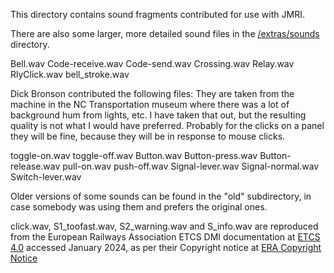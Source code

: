 This directory contains sound fragments contributed
for use with JMRI.  

There are also some larger, more detailed sound files in the 
[/extras/sounds](https://jmri.org/extras/sounds/) directory.

Bell.wav
Code-receive.wav
Code-send.wav
Crossing.wav
Relay.wav
RlyClick.wav
bell_stroke.wav


Dick Bronson contributed the following files:
  They are taken from the machine in the NC Transportation 
  museum where there was a lot of background hum from lights, etc. 
  I have taken that out, but the resulting quality is not what 
  I would have preferred. Probably for the clicks on a panel they 
  will be fine, because they will be in response to mouse clicks.

 toggle-on.wav
 toggle-off.wav
 Button.wav
 Button-press.wav
 Button-release.wav
 pull-on.wav
 push-off.wav
 Signal-lever.wav
 Signal-normal.wav
 Switch-lever.wav

Older versions of some sounds can be found in the "old"
subdirectory, in case somebody was using them and prefers
the original ones.

click.wav, S1_toofast.wav, S2_warning.wav and S_info.wav
are reproduced from the European Railways Association ETCS DMI documentation at
[ETCS 4.0](https://www.era.europa.eu/system/files/2023-12/index006_-_ERA_ERTMS_015560_v400.zip)
accessed January 2024, as per their Copyright notice at 
[ERA Copyright Notice](https://www.era.europa.eu/content/disclaimer-and-copyright-notice)
